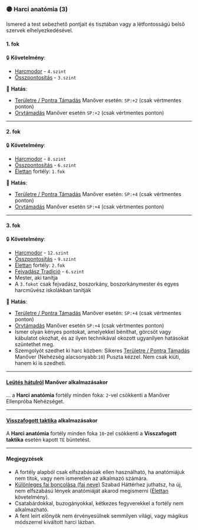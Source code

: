 ### 🟣 Harci anatómia (3)

Ismered a test sebezhető pontjait és tisztában vagy a létfontosságú belső szervek elhelyezkedésével.
#### 1. fok

🔒 **Követelmény**:
- [Harcmodor](../kepzettsegek.harci/harcmodor.md) - `4.szint`
- [Összpontosítás](../kepzettsegek.misztikus/osszpontositas.md) - `3.szint`

🌟 **Hatás**:
- [Területre / Pontra Támadás](../066_05_altalanos_manoverek.md#területre--pontra-támadás) Manőver esetén:  `SP:+2` (csak vértmentes ponton)
- [Orvtámadás](../066_05_altalanos_manoverek.md#orvtámadás) Manőver esetén `SP:+2` (csak vértmentes ponton)

---
#### 2. fok

🔒 **Követelmény**:
- [Harcmodor](../kepzettsegek.harci/harcmodor.md) - `8.szint`
- [Összpontosítás](../kepzettsegek.misztikus/osszpontositas.md) - `6.szint`
- [Élettan](../fortelyok.altalanos/elettan.md) fortély: `1.fok`

🌟 **Hatás**:
- [Területre / Pontra Támadás](../066_05_altalanos_manoverek.md#területre--pontra-támadás) Manőver esetén:  `SP:+4` (csak vértmentes ponton)
- [Orvtámadás](../066_05_altalanos_manoverek.md#orvtámadás) Manőver esetén `SP:+4` (csak vértmentes ponton)

---
#### 3. fok

🔒 **Követelmény**:
- [Harcmodor](../kepzettsegek.harci/harcmodor.md) - `12.szint`
- [Összpontosítás](../kepzettsegek.misztikus/osszpontositas.md) - `9.szint`
- [Élettan](../fortelyok.altalanos/elettan.md) fortély: `2.fok`
- [Fejvadász Tradíció](../053_02_fejvadasz_tradicio.md) - `6.szint`
- Mester, aki tanítja
- A `3.fokot` csak fejvadász, boszorkány, boszorkánymester és egyes harcművész iskolákban tanítják

🌟 **Hatás**:
- [Területre / Pontra Támadás](../066_05_altalanos_manoverek.md#területre--pontra-támadás) Manőver esetén: `SP:+4` (csak vértmentes ponton)
- [Orvtámadás](../066_05_altalanos_manoverek.md#orvtámadás) Manőver esetén `SP:+4` (csak vértmentes ponton)
- Ismer olyan kényes pontokat, amelyekkel béníthat, görcsöt vagy kábulatot okozhat, és az ilyen technikával okozott ugyanilyen hatásokat szüntethet meg.
- Szemgolyót szedhet ki harc közben: Sikeres [Területre / Pontra Támadás](../066_05_altalanos_manoverek.md#területre--pontra-támadás) Manőver (Nehézség alacsonyabb:`10`) Puszta kézzel. Nem csak kiüti, hanem ki is szedheti.

---
#### [Leütés hátulról](../066_05_altalanos_manoverek.md#leütés-hátulról) Manőver alkalmazásakor

... a **Harci anatómia** fortély minden foka: `2`-vel csökkenti a Manőver Ellenpróba Nehézséget.

---
#### [Visszafogott taktika](../065_02_harci_taktikak.md#visszafogott-taktika-) alkalmazásakor

A **Harci anatómia** fortély minden foka `10`-zel csökkenti a **Visszafogott taktika** esetén kapott `TÉ` büntetést.

---
#### Megjegyzések

- A fortély alapból csak elfszabásúak ellen használható, ha anatómiájuk nem titok, vagy nem ismeretlen az alkalmazó számára.
- [Különleges faj boncolása (faj neve)](../hatterek.szabad/kulonleges_faj_boncolasa.md) Szabad Háttérhez juthatsz, ha új, nem elfszabású lények anatómiáját akarod megismerni ([Élettan](../fortelyok.altalanos/elettan.md) követelmény).
- Csatabárdokkal, buzogányokkal, kétkezes fegyverekkel a fortély nem alkalmazható.
- A fent leírt előnyök nem érvényesülnek semmilyen világi, vagy mágikus módszerrel kiváltott harci lázban.
